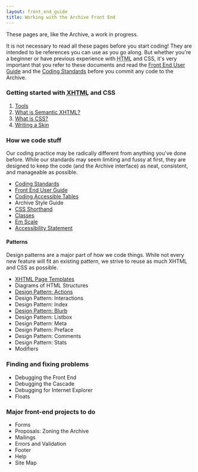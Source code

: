 ```yaml
---
layout: front_end_guide
title: Working with the Archive Front End
---
```

These pages are, like the Archive, a work in progress.

It is not necessary to read all these pages before you start coding! They are intended to be references you can use as you go along. But whether you're a beginner or have previous experience with <abbr title="HyperText Markup Language">HTML</abbr> and <abrr title="Cascading Style Sheets">CSS</abbr>, it's very important that you refer to these documents and read the [Front End User Guide](front-end-user-guide) and the [Coding Standards](coding-standards) before you commit any code to the Archive.

### Getting started with <abbr title="eXtensible HyperText Markup Language">XHTML</abbr> and CSS

1.  [Tools](tools)
2.  [What is Semantic XHTML?](semantic-xhtml)
3.  [What is CSS?](css)
4.  [Writing a Skin](writing-a-skin)
				
### How we code stuff

Our coding practice may be radically different from anything you've done before. While our standards may seem limiting and fussy at first, they are designed to keep the code (and the Archive interface) as neat, consistent, and manageable as possible.

* [Coding Standards](coding-standards)
* [Front End User Guide](front-end-user-guide)
* [Coding Accessible Tables](coding-accessible-tables)
* Archive Style Guide
* [CSS Shorthand](css-shorthand)
* [Classes](classes)
* [Em Scale](em-scale)
* [Accessibility Statement](accessibility-statement)

#### Patterns

Design patterns are a major part of how we code things. While not every new feature will fit an existing pattern, we strive to reuse as much XHTML and CSS as possible. 

* [XHTML Page Templates](patterns-xhtml-page-templates)
* Diagrams of HTML Structures
* [Design Pattern: Actions](patterns-actions)
* Design Pattern: Interactions
* Design Pattern: Index
* [Design Pattern: Blurb](patterns-blurb)
* Design Pattern: Listbox
* Design Pattern: Meta
* Design Pattern: Preface
* Design Pattern: Comments
* Design Pattern: Stats
* Modifiers

### Finding and fixing problems

* Debugging the Front End
* Debugging the Cascade
* Debugging for Internet Explorer
* Floats

### Major front-end projects to do

* Forms
* Proposals: Zoning the Archive
* Mailings
* Errors and Validation
* Footer
* Help
* Site Map